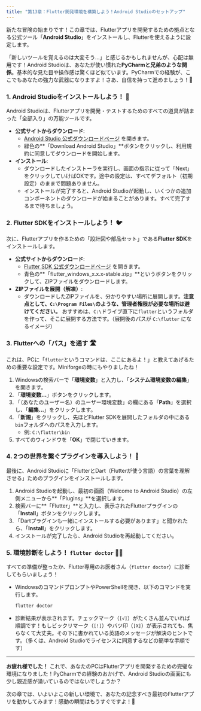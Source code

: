 ```yaml
---
title: "第13章：Flutter開発環境を構築しよう！Android Studioのセットアップ"
---
```


新たな冒険の始まりです！この章では、Flutterアプリを開発するための拠点となる公式ツール「**Android Studio**」をインストールし、Flutterを使えるように設定します。

「新しいツールを覚えるのは大変そう…」と感じるかもしれませんが、心配は無用です！Android Studioは、あなたが使い慣れた**PyCharmと兄弟のような関係**。基本的な見た目や操作感は驚くほど似ています。PyCharmでの経験が、ここでもあなたの強力な武器になりますよ！さあ、自信を持って進めましょう！💪

### 1. Android Studioをインストールしよう！ 🤖

Android Studioは、Flutterアプリを開発・テストするためのすべての道具が詰まった「全部入り」の万能ツールです。

*   **公式サイトからダウンロード**:
    *   [Android Studio 公式ダウンロードページ](https://developer.android.com/studio) を開きます。
    *   緑色の**「Download Android Studio」**ボタンをクリックし、利用規約に同意してダウンロードを開始します。
*   **インストール**:
    *   ダウンロードしたインストーラを実行し、画面の指示に従って「Next」をクリックしていけばOKです。途中の設定は、すべてデフォルト（初期設定）のままで問題ありません。
    *   インストールが完了すると、Android Studioが起動し、いくつかの追加コンポーネントのダウンロードが始まることがあります。すべて完了するまで待ちましょう。

### 2. Flutter SDKをインストールしよう！ 🐦

次に、Flutterアプリを作るための「設計図や部品セット」である**Flutter SDK**をインストールします。

*   **公式サイトからダウンロード**:
    *   [Flutter SDK 公式ダウンロードページ](https://docs.flutter.dev/get-started/install/windows) を開きます。
    *   青色の**「flutter_windows_x.x.x-stable.zip」**というボタンをクリックして、ZIPファイルをダウンロードします。
*   **ZIPファイルを展開（解凍）**:
    *   ダウンロードしたZIPファイルを、分かりやすい場所に展開します。**注意点として、`C:\Program Files\`のような、管理者権限が必要な場所は避けてください。** おすすめは、`C:\`ドライブ直下に`flutter`というフォルダを作って、そこに展開する方法です。（展開後のパスが `C:\flutter` になるイメージ）

### 3. Flutterへの「パス」を通す 🛣️

これは、PCに「`flutter`というコマンドは、ここにあるよ！」と教えてあげるための重要な設定です。Miniforgeの時にもやりましたね！

1.  Windowsの検索バーで「**環境変数**」と入力し、「**システム環境変数の編集**」を開きます。
2.  「**環境変数...**」ボタンをクリックします。
3.  「（あなたのユーザー名）のユーザー環境変数」の欄にある「**Path**」を選択し、「**編集...**」をクリックします。
4.  「**新規**」をクリックし、先ほどFlutter SDKを展開したフォルダの中にある`bin`フォルダへのパスを入力します。
    *   例: `C:\flutter\bin`
5.  すべてのウィンドウを「**OK**」で閉じていきます。

### 4. 2つの世界を繋ぐプラグインを導入しよう！ 🔗

最後に、Android Studioに「FlutterとDart（Flutterが使う言語）の言葉を理解させる」ためのプラグインをインストールします。

1.  Android Studioを起動し、最初の画面（Welcome to Android Studio）の左側メニューから**「Plugins」**を選択します。
2.  検索バーに**「Flutter」**と入力し、表示されたFlutterプラグインの「**Install**」ボタンをクリックします。
3.  「Dartプラグインも一緒にインストールする必要があります」と聞かれたら、「**Install**」をクリックします。
4.  インストールが完了したら、Android Studioを再起動してください。

### 5. 環境診断をしよう！ `flutter doctor` 👨‍⚕️

すべての準備が整ったか、Flutter専用のお医者さん（`flutter doctor`）に診断してもらいましょう！

*   WindowsのコマンドプロンプトやPowerShellを開き、以下のコマンドを実行します。

    ```bash
    flutter doctor
    ```
*   診断結果が表示されます。チェックマーク（`[√]`）がたくさん並んでいれば順調です！もしビックリマーク（`[!]`）やバツ印（`[X]`）が表示されても、焦らなくて大丈夫。その下に書かれている英語のメッセージが解決のヒントです。（多くは、Android Studioでライセンスに同意するなどの簡単な手順です）

---

**お疲れ様でした！**
これで、あなたのPCはFlutterアプリを開発するための完璧な環境になりました！PyCharmでの経験のおかげで、Android Studioの画面にも少し親近感が湧いているのではないでしょうか？

次の章では、いよいよこの新しい環境で、あなたの記念すべき最初のFlutterアプリを動かしてみます！感動の瞬間はもうすぐですよ！🌟
